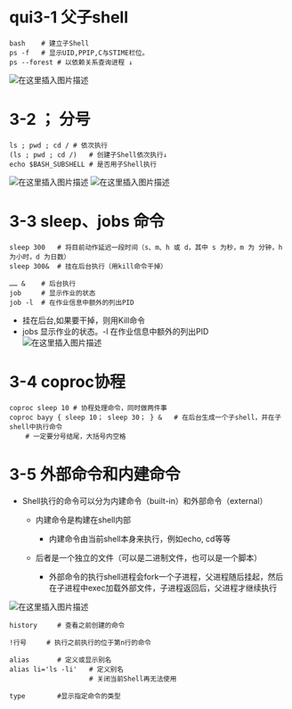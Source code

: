 # qui3-1 父子shell

```shell
bash	# 建立子Shell
ps -f	# 显示UID,PPIP,C与STIME栏位。 
ps --forest	# 以依赖关系查询进程 ↓
```

![在这里插入图片描述](https://img-blog.csdnimg.cn/20210508222951588.png)

3-2 ； 分号
===============

```shell
ls ; pwd ; cd /	# 依次执行
(ls ; pwd ; cd /)	# 创建子Shell依次执行↓
echo $BASH_SUBSHELL	# 是否用子Shell执行
```

![在这里插入图片描述](https://img-blog.csdnimg.cn/20210508223320975.png)
![在这里插入图片描述](https://img-blog.csdnimg.cn/20210508223420916.png)

3-3 sleep、jobs 命令
==============

```shell
sleep 300	# 将目前动作延迟一段时间（s、m、h 或 d，其中 s 为秒，m 为 分钟，h 为小时，d 为日数）
sleep 300&	# 挂在后台执行（用kill命令干掉）

…… &	# 后台执行
job		# 显示作业的状态
job -l	# 在作业信息中额外的列出PID 
```

*   挂在后台,如果要干掉，则用Kill命令
*   jobs 显示作业的状态。-l 在作业信息中额外的列出PID  
    ![在这里插入图片描述](https://img-blog.csdnimg.cn/20210508224836659.png)

3-4 coproc协程
============

```shell
coproc sleep 10	# 协程处理命令，同时做两件事
coproc bayy { sleep 10； sleep 30； } &	# 在后台生成一个子shell，并在子shell中执行命令
	# 一定要分号结尾，大括号内空格
```

3-5 外部命令和内建命令
=============

*   Shell执行的命令可以分为内建命令（built-in）和外部命令（external）
    *   内建命令是构建在shell内部
        *   内建命令由当前shell本身来执行，例如echo, cd等等

    *   后者是一个独立的文件（可以是二进制文件，也可以是一个脚本）
        *   外部命令的执行shell进程会fork一个子进程，父进程随后挂起，然后在子进程中exec加载外部文件，子进程返回后，父进程才继续执行


![在这里插入图片描述](https://img-blog.csdnimg.cn/20210508224237416.png)

```shell
history		# 查看之前创建的命令

!行号		# 执行之前执行的位于第n行的命令

alias		# 定义或显示别名
alias li='ls -li'	# 定义别名
					# 关闭当前Shell再无法使用

type		#显示指定命令的类型
```